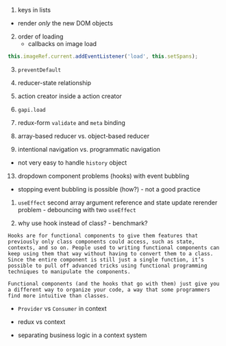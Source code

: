 1. keys in lists
  * render *only* the new DOM objects

2. order of loading
   * callbacks on image load
```javascript
this.imageRef.current.addEventListener('load', this.setSpans);
```

3. `preventDefault`

4. reducer-state relationship

5. action creator inside a action creator

6. `gapi.load`

7. redux-form `validate` and `meta` binding

8. array-based reducer vs. object-based reducer

9. intentional navigation vs. programmatic navigation
  - not very easy to handle `history` object

13. dropdown component problems (hooks) with event bubbling
  - stopping event bubbling is possible (how?) - not a good practice

1.  `useEffect` second array argument reference and state update rerender problem - debouncing with two `useEffect`

2.  why use hook instead of class? - benchmark?
```
Hooks are for functional components to give them features that previously only class components could access, such as state, contexts, and so on. People used to writing functional components can keep using them that way without having to convert them to a class. Since the entire component is still just a single function, it’s possible to pull off advanced tricks using functional programming techniques to manipulate the components.

Functional components (and the hooks that go with them) just give you a different way to organize your code, a way that some programmers find more intuitive than classes.
```

* `Provider` vs `Consumer` in context

* redux vs context

* separating business logic in a context system